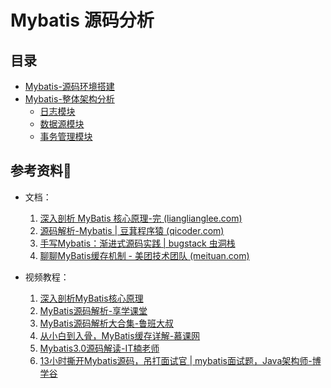 # Mybatis 源码分析

## 目录

- [Mybatis-源码环境搭建](./Mybatis-源码环境搭建.md)
- [Mybatis-整体架构分析](./Mybatis-整体架构分析.md)
  - [日志模块](./基础支撑层/Mybatis-日志模块.md)
  - [数据源模块](./基础支撑层/Mybatis-数据源与事务管理模块.md?id=数据源模块)
  - [事务管理模块](./基础支撑层/Mybatis-数据源与事务管理模块?id=事务管理模块)

## 参考资料🎁

- 文档：

  1. <a href="https://learn.lianglianglee.com/专栏/深入剖析 MyBatis 核心原理-完">深入剖析 MyBatis 核心原理-完 (lianglianglee.com)</a>
  1. [源码解析-Mybatis | 豆萁程序猿 (qicoder.com)](https://qicoder.com/categories/source-mybatis/)
  1. [手写Mybatis：渐进式源码实践 | bugstack 虫洞栈](https://bugstack.cn/md/spring/develop-mybatis/2022-03-20-第1章：开篇介绍，手写Mybatis能给你带来什么？.html)
  1. [聊聊MyBatis缓存机制 - 美团技术团队 (meituan.com)](https://tech.meituan.com/2018/01/19/mybatis-cache.html)

- 视频教程：
  1. [深入剖析MyBatis核心原理](https://www.bilibili.com/video/BV1Gs4y1j7j7/?share_source=copy_web&vd_source=84272a2d7f72158b38778819be5bc6ad)
  2. [MyBatis源码解析-享学课堂](https://www.bilibili.com/video/BV1uL4y1q7iE/?share_source=copy_web&vd_source=84272a2d7f72158b38778819be5bc6ad)
  3. [MyBatis源码解析大合集-鲁班大叔](https://www.bilibili.com/video/BV1Tp4y1X7FM/?share_source=copy_web&vd_source=84272a2d7f72158b38778819be5bc6ad)
  4. [从小白到入骨，MyBatis缓存详解-慕课网](https://www.bilibili.com/video/BV1zA411N7oN/?share_source=copy_web&vd_source=84272a2d7f72158b38778819be5bc6ad)
  5. [Mybatis3.0源码解读-IT楠老师](https://www.bilibili.com/video/BV1xM411H7Ky/?share_source=copy_web&vd_source=84272a2d7f72158b38778819be5bc6ad)
  6. [13小时撕开Mybatis源码，吊打面试官 | mybatis面试题，Java架构师-博学谷](https://www.bilibili.com/video/BV1R14y1W7yS/?share_source=copy_web&vd_source=84272a2d7f72158b38778819be5bc6ad)

